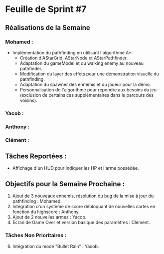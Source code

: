 # Feuille de Sprint #7

## Réalisations de la Semaine

### Mohamed :
- Implémentation du pathfinding en utilisant l'algorithme A*.
    - Création d'AStarGrid, AStarNode et AStarPathfinder.
    - Adaptation du gameModel et du walking enemy au nouveau pathfinder.
    - Modification du layer des effets pour une démonstration visuelle du pathfinding.
    - Adaptation du spawner des ennemis et du joueur pour la démo.
    - Personnalisation de l'algorithme pour répondre aux besoins du jeu (exclusion de certains cas supplémentaires dans le parcours des voisins).

### Yacob :

### Anthony :

### Clément :

## Tâches Reportées :
- Affichage d'un HUD pour indiquer les HP et l'arme possédée.

## Objectifs pour la Semaine Prochaine :

1. Ajout de 3 nouveaux ennemis, résolution du bug de la mise à jour du pathfinding : Mohamed.
2. Intégration d'un système de score débloquant de nouvelles cartes en fonction du highscore : Anthony.
3. Ajout de 2 nouvelles armes : Yacob.
4. Écran de Game Over et version basique des paramètres : Clément.

### Tâches Non Prioritaires :
6. Intégration du mode "Bullet Rain" : Yacob.
